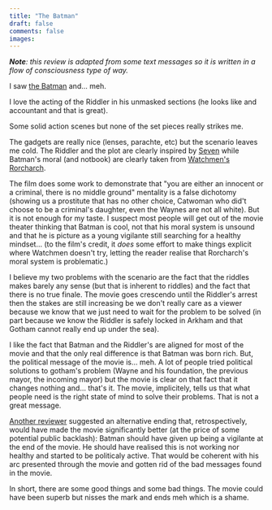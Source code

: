 ```yaml
---
title: "The Batman"
draft: false
comments: false
images:
---
```


***Note**: this review is adapted from some text messages so it is written in a flow of consciousness type of way.*

I saw [the Batman](https://en.wikipedia.org/wiki/The_Batman_(film)) and... meh.

I love the acting of the Riddler in his unmasked sections (he looks like and accountant and that is great).

Some solid action scenes but none of the set pieces really strikes me.

The gadgets are really nice (lenses, parachte, etc) but the scenario leaves me cold.
The Riddler and the plot are clearly inspired by [Seven](https://en.wikipedia.org/wiki/Seven_(1995_film)) while Batman's moral (and notbook) are clearly taken from [Watchmen's Rorcharch](https://en.wikipedia.org/wiki/Rorschach_(character)).

The film does some work to demonstrate that "you are either an innocent or a criminal, there is no middle ground" mentality is a false dichotomy (showing us a prostitute that has no other choice, Catwoman who did't choose to be a criminal's daughter, even the Waynes are not all white).
But it is not enough for my taste. I suspect most people will get out of the movie theater thinking that Batman is cool, not that his moral system is unsound and that he is picture as a young vigilante still searching for a healthy mindset... (to the film's credit, it *does* some effort to make things explicit where Watchmen doesn't try, letting the reader realise that Rorcharch's moral system is problematic.)

I believe my two problems with the scenario are the fact that the riddles makes barely any sense (but that is inherent to riddles) and the fact that there is no true finale.
The movie goes crescendo until the Riddler's arrest then the stakes are still increasing be we don't really care as a viewer because we know that we just need to wait for the problem to be solved (in part because we know the Riddler is safely locked in Arkham and that Gotham cannot really end up under the sea).

I like the fact that Batman and the Riddler's are aligned for most of the movie and that the only real difference is that Batman was born rich.
But, the political message of the movie is... meh.
A lot of people tried political solutions to gotham's problem (Wayne and his foundation, the previous mayor, the incoming mayor) but the movie is clear on that fact that it changes nothing and... that's it.
The movie, implicitely, tells us that what people need is the right state of mind to solve their problems. That is not a great message.

[Another reviewer](https://youtu.be/qx4TPuuFfxg) suggested an alternative ending that, retrospectively, would have made the movie significantly better (at the price of some potential public backlash): Batman should have given up being a vigilante at the end of the movie.
He should have realised this is not working nor healthy and started to be politicaly active.
That would be coherent with his arc presented through the movie and gotten rid of the bad messages found in the movie.

In short, there are some good things and some bad things. The movie could have been superb but nisses the mark and ends meh which is a shame.
